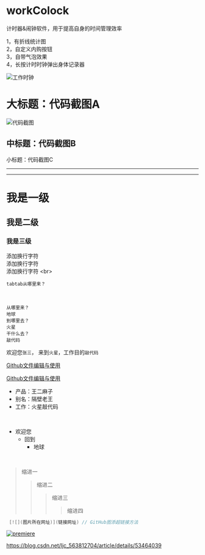 # workColock
计时器&amp;闹钟软件，用于提高自身的时间管理效率

1，有折线统计图<br>
2，自定义内购按钮 <br>
3，自带气泡效果<br>
4，长按计时时钟弹出身体记录器<br>

![工作时钟](https://github.com/StevenGardnerGMJ/workColock/blob/master/PomodoroWork/Assets.xcassets/AppIcon.appiconset/workTimeriPhoneApp_60pt%402x.png)

大标题：代码截图A
====================
![代码截图](https://thumbnail0.baidupcs.com/thumbnail/e8a6e7f3d6c947631d7b5933e5b251b5?fid=1913173841-250528-978665268343321&time=1537840800&rt=sh&sign=FDTAER-DCb740ccc5511e5e8fedcff06b081203-f6Yzke9MMHoF4MfpT4zB0rzDKuY%3D&expires=8h&chkv=0&chkbd=0&chkpc=&dp-logid=6202702201150096397&dp-callid=0&size=c710_u400&quality=100&vuk=-&ft=video)


中标题：代码截图B
-----------------


小标题：代码截图C
***************

________________


# 我是一级
## 我是二级
### 我是三级


添加换行字符 <br>
添加换行字符 <br/>
添加换行字符 \<br>

    tabtab从哪里来？
<br/>

    从哪里来？
    地球
    到哪里去？
    火星
    干什么去？
    敲代码

欢迎您`张三`， 来到`火星`，工作目的`敲代码`


[Github文件编辑与使用](https://blog.csdn.net/ljc_563812704/article/details/53464039)

[Github文件编辑与使用](https://blog.csdn.net/ljc_563812704/article/details/53464039 "带有鼠标提示：github文件编辑与使用")


* 产品：王二麻子
* 别名：隔壁老王
* 工作：火星敲代码

<br/>

* 欢迎您
    * 回到
        * 地球
<br/>

>缩进一
>>缩进二
>>>缩进三
>>>>缩进四


```swift
 [![](图片所在网址)](链接网址) // GitHub图添超链接方法
```
 [![premiere](http://www.xpgod.com/mac/uploadfile/2017/0809/20170809101428729.jpg)](https://blog.csdn.net/weixin_40194167/article/details/82148028)



https://blog.csdn.net/ljc_563812704/article/details/53464039 





